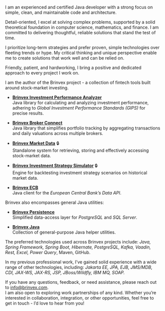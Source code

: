 I am an experienced and certified Java developer with a strong focus on simple, clean, and maintainable code and architecture.

Detail-oriented, I excel at solving complex problems, 
supported by a solid theoretical foundation in computer science, mathematics, and finance.
I am committed to delivering thoughtful, reliable solutions that stand the test of time.

I prioritize long-term strategies and prefer proven, simple technologies over fleeting trends or hype.
My critical thinking and unique perspective enable me to create solutions that work well and can be relied on.

Friendly, patient, and hardworking, I bring a positive and dedicated approach to every project I work on.

I am the author of the Brinvex project - a collection of fintech tools built around stock-market investing.

- **[Brinvex Investment Performance Analyzer](https://github.com/brinvex/brinvex-investperf)**  
  Java library for calculating and analyzing investment performance, adhering to 
  _Global Investment Performance Standards (GIPS)_ for precise results.

- **[Brinvex Broker Connect](https://github.com/brinvex/brinvex-brokercon)**  
  Java library that simplifies portfolio tracking by aggregating
  transactions and daily valuations across multiple brokers.

- **[Brinvex Market Data](https://github.com/brinvex/)** 🔒   
  Standalone system for retrieving, storing and effectively accessing stock-market data.

- **[Brinvex Investment Strategy Simulator](https://github.com/brinvex/)** 🔒  
  Engine for backtesting investment strategy scenarios on historical market data.

- **[Brinvex ECB](https://github.com/brinvex/brinvex-ecb)**  
  Java client for the _European Central Bank’s Data API_.
  
Brinvex also encompasses general Java utilities:

- **[Brinvex Persistence](https://github.com/brinvex/brinvex-persistence)**  
  Simplified data-access layer for _PostgreSQL_ and _SQL Server_.

- **[Brinvex Java](https://github.com/brinvex/brinvex-java)**  
  Collection of general-purpose Java helper utilities.

The preferred technologies used across Brinvex projects include: _Java, Spring Framework, Spring Boot, Hibernate, PostgreSQL, Kafka, Vaadin, Rest, Excel, Power Query_, Maven, GitHub.

In my previous professional work, I’ve gained solid experience with a wide range of other technologies, including: _Jakarta EE, JPA, EJB, JMS/MDB, CDI, JAX-WS, JAX-RS, JSP, JBoss/Wildfly, IBM MQ, SOAP._  

If you have any questions, feedback, or need assistance, please reach out to info@brinvex.com.  
I am also open to exploring work partnerships of any kind. 
Whether you’re interested in collaboration, integration, or other opportunities, feel free to get in touch - I’d love to hear from you!
